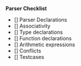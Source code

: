
**Parser Checklist**

- [] Parser Declarations
- [] Associativity
- [] Type declarations 
- [] Function declarations
- [] Arithmetic expressions
- [] Conflicts
- [] Testcases
